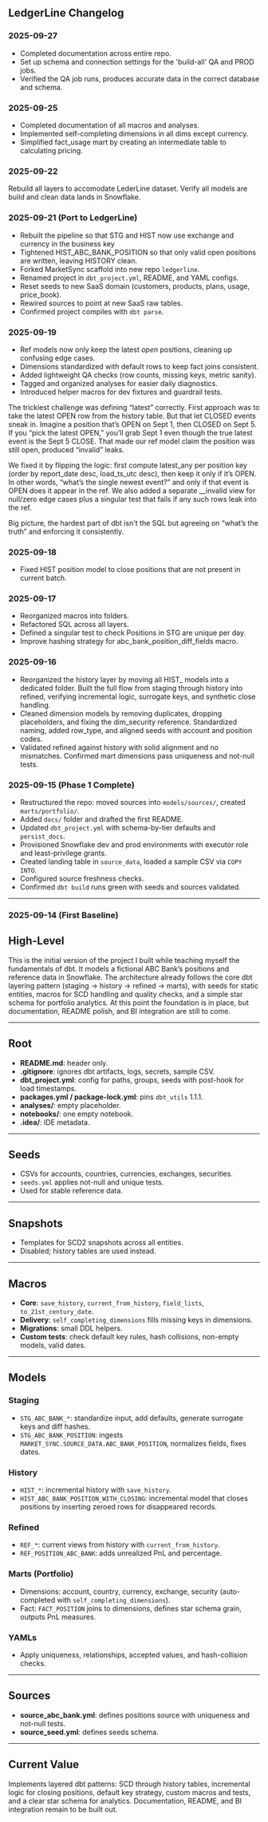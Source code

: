 ## LedgerLine Changelog

### 2025-09-27

- Completed documentation across entire repo.
- Set up schema and connection settings for the 'build-all' QA and PROD jobs.
- Verified the QA job runs, produces accurate data in the correct database and schema.

### 2025-09-25

- Completed documentation of all macros and analyses.
- Implemented self-completing dimensions in all dims except currency.
- Simplified fact_usage mart by creating an intermediate table to calculating pricing.

### 2025-09-22

Rebuild all layers to accomodate LederLine dataset. Verify all models are build and clean data lands in Snowflake.

### 2025-09-21 (Port to LedgerLine)

- Rebuilt the pipeline so that STG and HIST now use exchange and currency in the business key
- Tightened HIST_ABC_BANK_POSITION so that only valid open positions are written, leaving HISTORY clean.
- Forked MarketSync scaffold into new repo `ledgerline`.
- Renamed project in `dbt_project.yml`, README, and YAML configs.
- Reset seeds to new SaaS domain (customers, products, plans, usage, price_book).
- Rewired sources to point at new SaaS raw tables.
- Confirmed project compiles with `dbt parse`.

### 2025-09-19

- Ref models now only keep the latest *open* positions, cleaning up confusing edge cases.  
- Dimensions standardized with default rows to keep fact joins consistent.
- Added lightweight QA checks (row counts, missing keys, metric sanity).
- Tagged and organized analyses for easier daily diagnostics.  
- Introduced helper macros for dev fixtures and guardrail tests.

The trickiest challenge was defining “latest” correctly. First approach was to take the latest OPEN row from the history table. But that let CLOSED events sneak in. Imagine a position that’s OPEN on Sept 1, then CLOSED on Sept 5. If you “pick the latest OPEN,” you’ll grab Sept 1 even though the true latest event is the Sept 5 CLOSE. That made our ref model claim the position was still open, produced “invalid” leaks.

We fixed it by flipping the logic: first compute latest_any per position key (order by report_date desc, load_ts_utc desc), then keep it only if it’s OPEN. In other words, “what’s the single newest event?” and only if that event is OPEN does it appear in the ref. We also added a separate __invalid view for null/zero edge cases plus a singular test that fails if any such rows leak into the ref.

Big picture, the hardest part of dbt isn't the SQL but agreeing on “what’s the truth” and enforcing it consistently.


### 2025-09-18

- Fixed HIST position model to close positions that are not present in current batch.

### 2025-09-17

- Reorganized macros into folders.
- Refactored SQL across all layers.
- Defined a singular test to check Positions in STG are unique per day.
- Improve hashing strategy for abc_bank_position_diff_fields macro.

### 2025-09-16

- Reorganized the history layer by moving all HIST_ models into a dedicated folder. Built the full flow from staging through history into refined, verifying incremental logic, surrogate keys, and synthetic close handling.
- Cleaned dimension models by removing duplicates, dropping placeholders, and fixing the dim_security reference. Standardized naming, added row_type, and aligned seeds with account and position codes.
- Validated refined against history with solid alignment and no mismatches. Confirmed mart dimensions pass uniqueness and not-null tests.

### 2025-09-15 (Phase 1 Complete)

- Restructured the repo: moved sources into `models/sources/`, created `marts/portfolio/`.
- Added `docs/` folder and drafted the first README.
- Updated `dbt_project.yml` with schema-by-tier defaults and `persist_docs`.
- Provisioned Snowflake dev and prod environments with executor role and least-privilege grants.
- Created landing table in `source_data`, loaded a sample CSV via `COPY INTO`.
- Configured source freshness checks.
- Confirmed `dbt build` runs green with seeds and sources validated.

---

### 2025-09-14 (First Baseline)

## High-Level

This is the initial version of the project I built while teaching myself the fundamentals of dbt. It models a fictional ABC Bank’s positions and reference data in Snowflake. The architecture already follows the core dbt layering pattern (staging → history → refined → marts), with seeds for static entities, macros for SCD handling and quality checks, and a simple star schema for portfolio analytics. At this point the foundation is in place, but documentation, README polish, and BI integration are still to come.

---

## Root
- **README.md**: header only.  
- **.gitignore**: ignores dbt artifacts, logs, secrets, sample CSV.  
- **dbt_project.yml**: config for paths, groups, seeds with post-hook for load timestamps.  
- **packages.yml / package-lock.yml**: pins `dbt_utils` 1.1.1.  
- **analyses/**: empty placeholder.  
- **notebooks/**: one empty notebook.  
- **.idea/**: IDE metadata.  

---

## Seeds
- CSVs for accounts, countries, currencies, exchanges, securities.  
- `seeds.yml` applies not-null and unique tests.  
- Used for stable reference data.  

---

## Snapshots
- Templates for SCD2 snapshots across all entities.  
- Disabled; history tables are used instead.  

---

## Macros
- **Core**: `save_history`, `current_from_history`, `field_lists`, `to_21st_century_date`.  
- **Delivery**: `self_completing_dimensions` fills missing keys in dimensions.  
- **Migrations**: small DDL helpers.  
- **Custom tests**: check default key rules, hash collisions, non-empty models, valid dates.  

---

## Models

### Staging
- `STG_ABC_BANK_*`: standardize input, add defaults, generate surrogate keys and diff hashes.  
- `STG_ABC_BANK_POSITION`: ingests `MARKET_SYNC.SOURCE_DATA.ABC_BANK_POSITION`, normalizes fields, fixes dates.  

### History
- `HIST_*`: incremental history with `save_history`.  
- `HIST_ABC_BANK_POSITION_WITH_CLOSING`: incremental model that closes positions by inserting zeroed rows for disappeared records.  

### Refined
- `REF_*`: current views from history with `current_from_history`.  
- `REF_POSITION_ABC_BANK`: adds unrealized PnL and percentage.  

### Marts (Portfolio)
- Dimensions: account, country, currency, exchange, security (auto-completed with `self_completing_dimensions`).  
- Fact: `FACT_POSITION` joins to dimensions, defines star schema grain, outputs PnL measures.  

### YAMLs
- Apply uniqueness, relationships, accepted values, and hash-collision checks.  

---

## Sources
- **source_abc_bank.yml**: defines positions source with uniqueness and not-null tests.  
- **source_seed.yml**: defines seeds schema.  

---

## Current Value
Implements layered dbt patterns: SCD through history tables, incremental logic for closing positions, default key strategy, custom macros and tests, and a clear star schema for analytics. Documentation, README, and BI integration remain to be built out.
